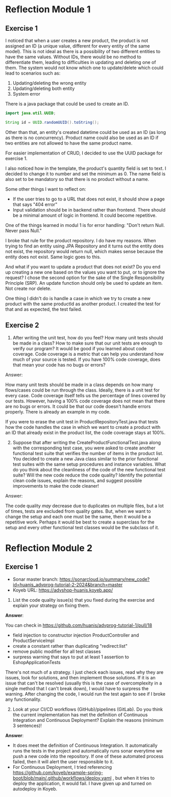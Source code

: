 # Reflection Module 1
## Exercise 1
I noticed that when a user creates a new product, the product is not assigned an ID (a unique value, different for every entity of the same model). This is not ideal as there is a possibility of two different entities to have the same values. Without IDs, there would be no method to differentiate them, leading to difficulties in updating and deleting one of them. The system would not know which one to update/delete which could lead to scenarios such as:
1. Updating/deleting the wrong entity
2. Updating/deleting both entity
3. System error

There is a java package that could be used to create an ID.
```java
import java.util.UUID;

String id = UUID.randomUUID().toString();
```
Other than that, an entity's created datetime could be used as an ID (as long as there is no concurrency). Product name could also be used as an ID if two entities are not allowed to have the same product name.

For easier implementation of CRUD, I decided to use the UUID package for exercise 1.

I also noticed how in the template, the product's quantity field is set to text. I decided to change it to number and set the minimum as 0. The name field is also set to be mandatory so that there is no product without a name.

Some other things I want to reflect on:
- If the user tries to go to a URL that does not exist, it should show a page that says "404 error"
- Input validation should be in backend rather than frontend. There should be a minimal amount of logic in frontend. It could become repetitive.

One of the things learned in modul 1 is for error handling:
"Don't return Null. Never pass Null."

I broke that rule for the product repository. I do have my reasons. When trying to find an entity using JPA Repository and it turns out the entity does not exist, the repository would return null, which makes sense because the entity does not exist. Same logic goes to this.

And what if you want to update a product that does not exist? Do you end up creating a new one based on the values you want to put, or to ignore the request? I chose the second option for the sake of the Single Responsibility Principle (SRP). An update function should only be used to update an item. Not create nor delete.

One thing I didn't do is handle a case in which we try to create a new product with the same productId as another product. I created the test for that and as expected, the test failed.
## Exercise 2
1. After writing the unit test, how do you feel? How many unit tests should be made in a class? How to make sure that our unit tests are enough to verify our program? It would be good if you learned about code coverage. Code coverage is a metric that can help you understand how much of your source is tested. If you have 100% code coverage, does that mean your code has no bugs or errors?

Answer:

How many unit tests should be made in a class depends on how many flows/cases could be run through the class. Ideally, there is a unit test for every case. Code coverage itself tells us the percentage of lines covered by our tests. However, having a 100% code coverage does not mean that there are no bugs or errors. It could be that our code doesn't handle errors properly. There is already an example in my code.

If you were to erase the unit test in ProductRepositoryTest.java that tests how the code handles the case in which we want to create a product with an ID that already exist in the product list, the code coverage stays at 100%.

2. Suppose that after writing the CreateProductFunctionalTest.java along with the corresponding test case, you were asked to create another functional test suite that verifies the number of items in the product list. You decided to create a new Java class similar to the prior functional test suites with the same setup procedures and instance variables.
   What do you think about the cleanliness of the code of the new functional test suite? Will the new code reduce the code quality? Identify the potential clean code issues, explain the reasons, and suggest possible improvements to make the code cleaner!

Answer:

The code quality *may* decrease due to duplicates on multiple files, but a lot of times, tests are excluded from quality gates. But, when we want to change the setup and each one must be the same, then it would be a repetitive work. Perhaps it would be best to create a superclass for the setup and every other functional test classes would be the subclass of it.


# Reflection Module 2
## Exercise 1
- Sonar master branch: https://sonarcloud.io/summary/new_code?id=huanis_advprog-tutorial-2-2024&branch=master
- Koyeb URL: https://advshop-huanis.koyeb.app/

1. List the code quality issue(s) that you fixed during the exercise and explain your strategy on fixing them.

**Answer**:

You can check in https://github.com/huanis/advprog-tutorial-1/pull/18
- field injection to constructor injection ProductController and ProductServiceImpl
- create a constant rather than duplicating "redirect:list"
- remove public modifier for all test classes
- surpress warning that says to put at least 1 assertion to EshopApplicationTests

There's not much of a strategy. I just check each issues, read why they are issues, look for solutions, and then implement those solutions. If it is an issue that can't be resolved (usually this is the case of overcomplexity in a single method that I can't break down), I would have to surpress the warning. After changing the code, I would run the test again to see if I broke any functionality.


2. Look at your CI/CD workflows (GitHub)/pipelines (GitLab). Do you think the current implementation has met the definition of Continuous Integration and Continuous Deployment? Explain the reasons (minimum 3 sentences)!

**Answer**:

- It does meet the definition of Continuous Integration. It automatically runs the tests in the project and automatically runs sonar everytime we push a new code into the repository. If one of these automated process failed, then it will alert the user responsible to it.
- For Continuous Deployment, I tried referencing https://github.com/koyeb/example-spring-boot/blob/main/.github/workflows/deploy.yaml , but when it tries to deploy the application, it would fail. I have given up and turned on autodeploy in Koyeb.


